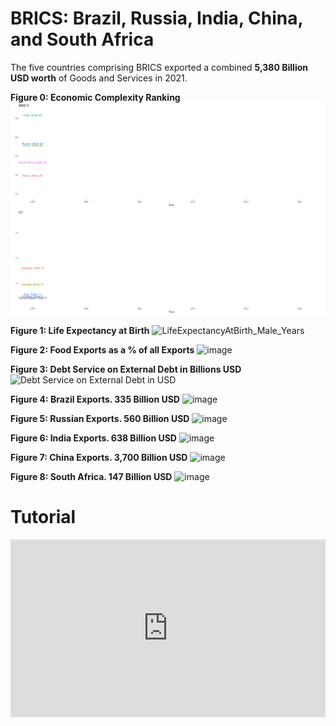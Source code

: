 # BRICS: Brazil, Russia, India, China, and South Africa

The five countries comprising BRICS exported a combined **5,380 Billion USD worth** of Goods and Services in 2021.  

**Figure 0: Economic Complexity Ranking**
![](output/eci_ranking_brics-1995-2020-change.gif)  
![](output/eci_ranking_g7-1995-2020-change.gif)
 

**Figure 1: Life Expectancy at Birth**
![LifeExpectancyAtBirth_Male_Years](https://github.com/LNshuti/brics/assets/13305262/fb8e08d2-4dcf-4b90-b43a-46be818c3178)

**Figure 2: Food Exports as a % of all Exports**
![image](https://github.com/LNshuti/brics/assets/13305262/5334f5d0-8cd4-40c1-861d-ec2b8a65621c)

**Figure 3: Debt Service on External Debt in Billions USD**
![Debt Service on External Debt in USD](https://github.com/LNshuti/brics/assets/13305262/d15f8318-d823-4dd2-8f06-fbec3542363e)

**Figure 4: Brazil Exports. 335 Billion USD**
![image](https://github.com/LNshuti/brics/assets/13305262/5e304b99-db5f-4ac0-9abb-35a2a9c7ec6e)

**Figure 5: Russian Exports. 560 Billion USD**
![image](https://github.com/LNshuti/brics/assets/13305262/ea20d7cc-d83e-4e0c-a4ce-1e94c5de1904)

**Figure 6: India Exports. 638 Billion USD**
![image](https://github.com/LNshuti/brics/assets/13305262/da6d8877-afc2-47dd-994d-b769aca256ef)

**Figure 7: China Exports. 3,700 Billion USD**
![image](https://github.com/LNshuti/brics/assets/13305262/32b4e3dc-ce43-4473-b6e8-96e68334be3b)

**Figure 8: South Africa. 147 Billion USD**
![image](https://github.com/LNshuti/brics/assets/13305262/76627156-9b65-4f86-be36-a1e2aabb0513)


# Tutorial

<div style="position: relative; padding-bottom: 56.25%; height: 0;"><iframe src="https://www.loom.com/embed/4c68739f1d1e4e87b938893c8de06eaa?sid=55dcc7a9-55cc-4f11-b4dd-3b4976e6d661" frameborder="0" webkitallowfullscreen mozallowfullscreen allowfullscreen style="position: absolute; top: 0; left: 0; width: 100%; height: 100%;"></iframe></div>

